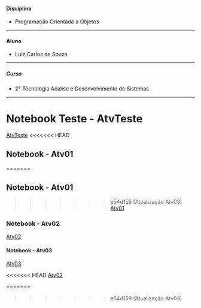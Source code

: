 #### Disciplina
* Programação Orientada a Objetos
**********************
#### Aluno
   * Luiz Carlos de Souza
**********************

##### Curso
   * 2° Técnologia Analise e Desenvolvimento de Sistemas   
**********************

# Notebook Teste - AtvTeste

[AtvTeste](https://github.com/lcsouzacvel/IFPR_CVEL/blob/main/poo/AtvTeste/notebook/AtividadeTeste.ipynb)
<<<<<<< HEAD
           


## Notebook - Atv01

=======

## Notebook - Atv01
>>>>>>> e54d159 (Atualização Atv03)
[Atv01](https://github.com/lcsouzacvel/IFPR_CVEL/blob/main/poo/Atv01/notebook/Atv01.ipynb)

### Notebook - Atv02
[Atv02](https://github.com/lcsouzacvel/IFPR_CVEL/blob/main/poo/Atv02/notebook/Atv02.ipynb)

#### Notebook - Atv03
[Atv03](https://github.com/lcsouzacvel/IFPR_CVEL/blob/main/poo/Atv03/notebook/Atv03.ipynb)

<<<<<<< HEAD
[Atv02](https://github.com/lcsouzacvel/IFPR_CVEL/blob/main/poo/Atv02/notebook/Atv02.ipynb)
        
=======
>>>>>>> e54d159 (Atualização Atv03)
